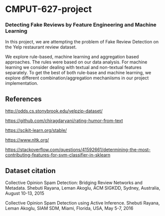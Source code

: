# CMPUT-627-project

### Detecting Fake Reviews by Feature Engineering and Machine Learning

In this project, we are attempting the problem of Fake Review Detection on the Yelp restaurant review dataset. 

We explore rule-based, machine learning and aggregation based approaches. The rules were based on our data analysis. For machine learning we consider dealing with textual and non-textual features separately. To get the best of both rule-base and machine learning, we explore different combination/aggregation mechaniisms in our project implementation.  


## References

http://odds.cs.stonybrook.edu/yelpzip-dataset/

https://github.com/chiragdaryani/rating-humor-from-text

https://scikit-learn.org/stable/

https://www.nltk.org/

https://stackoverflow.com/questions/41592661/determining-the-most-contributing-features-for-svm-classifier-in-sklearn

## Dataset citation

Collective Opinion Spam Detection: Bridging Review Networks and Metadata. Shebuti Rayana, Leman Akoglu, ACM SIGKDD, Sydney, Australia, August 10-13, 2015

Collective Opinion Spam Detection using Active Inference. Shebuti Rayana, Leman Akoglu, SIAM SDM, Miami, Florida, USA, May 5-7, 2016

